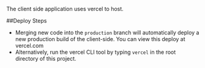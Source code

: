 The client side application uses vercel to host.

##Deploy Steps

- Merging new code into the `production` branch will automatically deploy a new production build of the client-side. You can view this deploy at vercel.com
- Alternatively, run the vercel CLI tool by typing `vercel` in the root directory of this project.
